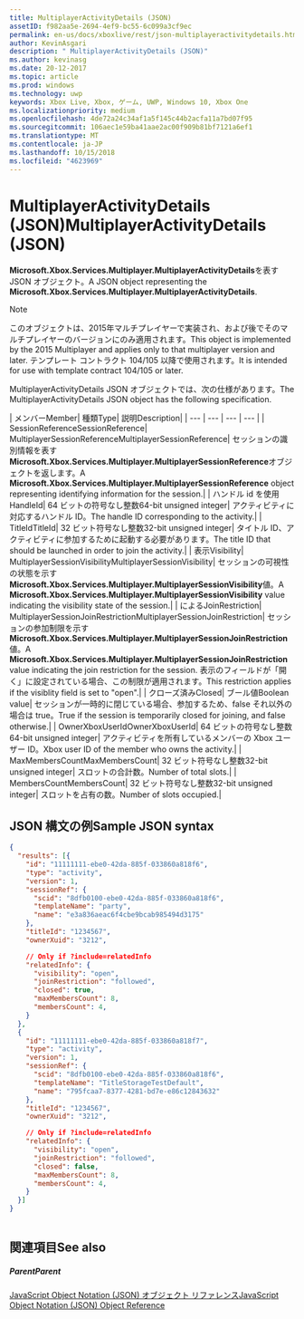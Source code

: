 ```yaml
---
title: MultiplayerActivityDetails (JSON)
assetID: f982aa5e-2694-4ef9-bc55-6c099a3cf9ec
permalink: en-us/docs/xboxlive/rest/json-multiplayeractivitydetails.html
author: KevinAsgari
description: " MultiplayerActivityDetails (JSON)"
ms.author: kevinasg
ms.date: 20-12-2017
ms.topic: article
ms.prod: windows
ms.technology: uwp
keywords: Xbox Live, Xbox, ゲーム, UWP, Windows 10, Xbox One
ms.localizationpriority: medium
ms.openlocfilehash: 4de72a24c34af1a5f145c44b2acfa11a7bd07f95
ms.sourcegitcommit: 106aec1e59ba41aae2ac00f909b81bf7121a6ef1
ms.translationtype: MT
ms.contentlocale: ja-JP
ms.lasthandoff: 10/15/2018
ms.locfileid: "4623969"
---
```

# <a name="multiplayeractivitydetails-json"></a><span data-ttu-id="63a11-104">MultiplayerActivityDetails (JSON)</span><span class="sxs-lookup"><span data-stu-id="63a11-104">MultiplayerActivityDetails (JSON)</span></span>
<span data-ttu-id="63a11-105">**Microsoft.Xbox.Services.Multiplayer.MultiplayerActivityDetails**を表す JSON オブジェクト。</span><span class="sxs-lookup"><span data-stu-id="63a11-105">A JSON object representing the **Microsoft.Xbox.Services.Multiplayer.MultiplayerActivityDetails**.</span></span> 

> [!NOTE] 
> <span data-ttu-id="63a11-106">このオブジェクトは、2015年マルチプレイヤーで実装され、および後でそのマルチプレイヤーのバージョンにのみ適用されます。</span><span class="sxs-lookup"><span data-stu-id="63a11-106">This object is implemented by the 2015 Multiplayer and applies only to that multiplayer version and later.</span></span> <span data-ttu-id="63a11-107">テンプレート コントラクト 104/105 以降で使用されます。</span><span class="sxs-lookup"><span data-stu-id="63a11-107">It is intended for use with template contract 104/105 or later.</span></span>  

 
<a id="ID4ES"></a>

  
 
<span data-ttu-id="63a11-108">MultiplayerActivityDetails JSON オブジェクトでは、次の仕様があります。</span><span class="sxs-lookup"><span data-stu-id="63a11-108">The MultiplayerActivityDetails JSON object has the following specification.</span></span>
 
| <span data-ttu-id="63a11-109">メンバー</span><span class="sxs-lookup"><span data-stu-id="63a11-109">Member</span></span>| <span data-ttu-id="63a11-110">種類</span><span class="sxs-lookup"><span data-stu-id="63a11-110">Type</span></span>| <span data-ttu-id="63a11-111">説明</span><span class="sxs-lookup"><span data-stu-id="63a11-111">Description</span></span>| 
| --- | --- | --- | --- | 
| <span data-ttu-id="63a11-112">SessionReference</span><span class="sxs-lookup"><span data-stu-id="63a11-112">SessionReference</span></span>| <span data-ttu-id="63a11-113">MultiplayerSessionReference</span><span class="sxs-lookup"><span data-stu-id="63a11-113">MultiplayerSessionReference</span></span>| <span data-ttu-id="63a11-114">セッションの識別情報を表す<b>Microsoft.Xbox.Services.Multiplayer.MultiplayerSessionReference</b>オブジェクトを返します。</span><span class="sxs-lookup"><span data-stu-id="63a11-114">A <b>Microsoft.Xbox.Services.Multiplayer.MultiplayerSessionReference</b> object representing identifying information for the session.</span></span>| 
| <span data-ttu-id="63a11-115">ハンドル id を使用</span><span class="sxs-lookup"><span data-stu-id="63a11-115">HandleId</span></span>| <span data-ttu-id="63a11-116">64 ビットの符号なし整数</span><span class="sxs-lookup"><span data-stu-id="63a11-116">64-bit unsigned integer</span></span>| <span data-ttu-id="63a11-117">アクティビティに対応するハンドル ID。</span><span class="sxs-lookup"><span data-stu-id="63a11-117">The handle ID corresponding to the activity.</span></span>| 
| <span data-ttu-id="63a11-118">TitleId</span><span class="sxs-lookup"><span data-stu-id="63a11-118">TitleId</span></span>| <span data-ttu-id="63a11-119">32 ビット符号なし整数</span><span class="sxs-lookup"><span data-stu-id="63a11-119">32-bit unsigned integer</span></span>| <span data-ttu-id="63a11-120">タイトル ID、アクティビティに参加するために起動する必要があります。</span><span class="sxs-lookup"><span data-stu-id="63a11-120">The title ID that should be launched in order to join the activity.</span></span>| 
| <span data-ttu-id="63a11-121">表示</span><span class="sxs-lookup"><span data-stu-id="63a11-121">Visibility</span></span>| <span data-ttu-id="63a11-122">MultiplayerSessionVisibility</span><span class="sxs-lookup"><span data-stu-id="63a11-122">MultiplayerSessionVisibility</span></span>| <span data-ttu-id="63a11-123">セッションの可視性の状態を示す<b>Microsoft.Xbox.Services.Multiplayer.MultiplayerSessionVisibility</b>値。</span><span class="sxs-lookup"><span data-stu-id="63a11-123">A <b>Microsoft.Xbox.Services.Multiplayer.MultiplayerSessionVisibility</b> value indicating the visibility state of the session.</span></span>| 
| <span data-ttu-id="63a11-124">による</span><span class="sxs-lookup"><span data-stu-id="63a11-124">JoinRestriction</span></span>| <span data-ttu-id="63a11-125">MultiplayerSessionJoinRestriction</span><span class="sxs-lookup"><span data-stu-id="63a11-125">MultiplayerSessionJoinRestriction</span></span>| <span data-ttu-id="63a11-126">セッションの参加制限を示す<b>Microsoft.Xbox.Services.Multiplayer.MultiplayerSessionJoinRestriction</b>値。</span><span class="sxs-lookup"><span data-stu-id="63a11-126">A <b>Microsoft.Xbox.Services.Multiplayer.MultiplayerSessionJoinRestriction</b> value indicating the join restriction for the session.</span></span> <span data-ttu-id="63a11-127">表示のフィールドが「開く」に設定されている場合、この制限が適用されます。</span><span class="sxs-lookup"><span data-stu-id="63a11-127">This restriction applies if the visiblity field is set to "open".</span></span>| 
| <span data-ttu-id="63a11-128">クローズ済み</span><span class="sxs-lookup"><span data-stu-id="63a11-128">Closed</span></span>| <span data-ttu-id="63a11-129">ブール値</span><span class="sxs-lookup"><span data-stu-id="63a11-129">Boolean value</span></span>| <span data-ttu-id="63a11-130">セッションが一時的に閉じている場合、参加するため、false それ以外の場合は true。</span><span class="sxs-lookup"><span data-stu-id="63a11-130">True if the session is temporarily closed for joining, and false otherwise.</span></span>| 
| <span data-ttu-id="63a11-131">OwnerXboxUserId</span><span class="sxs-lookup"><span data-stu-id="63a11-131">OwnerXboxUserId</span></span>| <span data-ttu-id="63a11-132">64 ビットの符号なし整数</span><span class="sxs-lookup"><span data-stu-id="63a11-132">64-bit unsigned integer</span></span>| <span data-ttu-id="63a11-133">アクティビティを所有しているメンバーの Xbox ユーザー ID。</span><span class="sxs-lookup"><span data-stu-id="63a11-133">Xbox user ID of the member who owns the activity.</span></span>| 
| <span data-ttu-id="63a11-134">MaxMembersCount</span><span class="sxs-lookup"><span data-stu-id="63a11-134">MaxMembersCount</span></span>| <span data-ttu-id="63a11-135">32 ビット符号なし整数</span><span class="sxs-lookup"><span data-stu-id="63a11-135">32-bit unsigned integer</span></span>| <span data-ttu-id="63a11-136">スロットの合計数。</span><span class="sxs-lookup"><span data-stu-id="63a11-136">Number of total slots.</span></span>| 
| <span data-ttu-id="63a11-137">MembersCount</span><span class="sxs-lookup"><span data-stu-id="63a11-137">MembersCount</span></span>| <span data-ttu-id="63a11-138">32 ビット符号なし整数</span><span class="sxs-lookup"><span data-stu-id="63a11-138">32-bit unsigned integer</span></span>| <span data-ttu-id="63a11-139">スロットを占有の数。</span><span class="sxs-lookup"><span data-stu-id="63a11-139">Number of slots occupied.</span></span>| 
  
<a id="ID4E3D"></a>

 
## <a name="sample-json-syntax"></a><span data-ttu-id="63a11-140">JSON 構文の例</span><span class="sxs-lookup"><span data-stu-id="63a11-140">Sample JSON syntax</span></span>
 

```json
{
  "results": [{
    "id": "11111111-ebe0-42da-885f-033860a818f6",
    "type": "activity",
    "version": 1,
    "sessionRef": {
      "scid": "8dfb0100-ebe0-42da-885f-033860a818f6",
      "templateName": "party",
      "name": "e3a836aeac6f4cbe9bcab985494d3175"
    },
    "titleId": "1234567",
    "ownerXuid": "3212",

    // Only if ?include=relatedInfo
    "relatedInfo": {
      "visibility": "open",
      "joinRestriction": "followed",
      "closed": true,
      "maxMembersCount": 8,
      "membersCount": 4,
    }
  },
  {
    "id": "11111111-ebe0-42da-885f-033860a818f7",
    "type": "activity",
    "version": 1,
    "sessionRef": {
      "scid": "8dfb0100-ebe0-42da-885f-033860a818f6",
      "templateName": "TitleStorageTestDefault",
      "name": "795fcaa7-8377-4281-bd7e-e86c12843632"
    },
    "titleId": "1234567",
    "ownerXuid": "3212",

    // Only if ?include=relatedInfo
    "relatedInfo": {
      "visibility": "open",
      "joinRestriction": "followed",
      "closed": false,
      "maxMembersCount": 8,
      "membersCount": 4,
    }
  }]
}
    
```

  
<a id="ID4EFE"></a>

 
## <a name="see-also"></a><span data-ttu-id="63a11-141">関連項目</span><span class="sxs-lookup"><span data-stu-id="63a11-141">See also</span></span>
 
<a id="ID4EHE"></a>

 
##### <a name="parent"></a><span data-ttu-id="63a11-142">Parent</span><span class="sxs-lookup"><span data-stu-id="63a11-142">Parent</span></span> 

[<span data-ttu-id="63a11-143">JavaScript Object Notation (JSON) オブジェクト リファレンス</span><span class="sxs-lookup"><span data-stu-id="63a11-143">JavaScript Object Notation (JSON) Object Reference</span></span>](atoc-xboxlivews-reference-json.md)

   